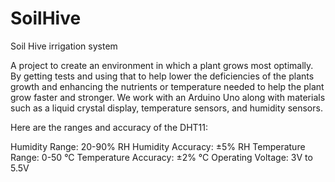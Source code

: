 # SoilHive
Soil Hive irrigation system

A project to create an environment in which a plant grows most optimally. By getting tests and using that to help lower the deficiencies of the plants growth and enhancing the nutrients or temperature needed to help the plant grow faster and stronger. We work with an Arduino Uno along with materials such as a liquid crystal display, temperature sensors, and humidity sensors.


Here are the ranges and accuracy of the DHT11:

Humidity Range: 20-90% RH
Humidity Accuracy: ±5% RH
Temperature Range: 0-50 °C
Temperature Accuracy: ±2% °C
Operating Voltage: 3V to 5.5V



